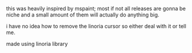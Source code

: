 this was heavily inspired by mspaint; most if not all releases are gonna be niche and a small amount of them will actually do anything big.

i have no idea how to remove the linoria cursor so either deal with it or tell me.


made using linoria library
